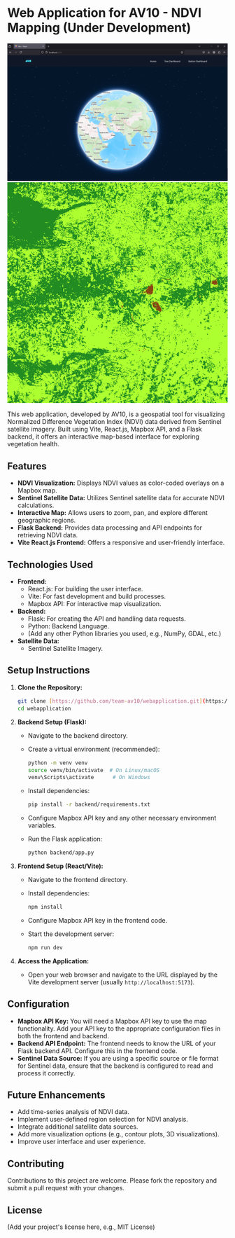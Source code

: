 # Web Application for AV10 - NDVI Mapping (Under Development)

![Web Application Screenshot](public/av10-webapp.png) 
![NDVI Map](public/ndvi_raw.tiff)

This web application, developed by AV10, is a geospatial tool for visualizing Normalized Difference Vegetation Index (NDVI) data derived from Sentinel satellite imagery. Built using Vite, React.js, Mapbox API, and a Flask backend, it offers an interactive map-based interface for exploring vegetation health.

## Features

* **NDVI Visualization:** Displays NDVI values as color-coded overlays on a Mapbox map.
* **Sentinel Satellite Data:** Utilizes Sentinel satellite data for accurate NDVI calculations.
* **Interactive Map:** Allows users to zoom, pan, and explore different geographic regions.
* **Flask Backend:** Provides data processing and API endpoints for retrieving NDVI data.
* **Vite React.js Frontend:** Offers a responsive and user-friendly interface.

## Technologies Used

* **Frontend:**
    * React.js: For building the user interface.
    * Vite: For fast development and build processes.
    * Mapbox API: For interactive map visualization.
* **Backend:**
    * Flask: For creating the API and handling data requests.
    * Python: Backend Language.
    * (Add any other Python libraries you used, e.g., NumPy, GDAL, etc.)
* **Satellite Data:**
    * Sentinel Satellite Imagery.

## Setup Instructions

1.  **Clone the Repository:**

    ```bash
    git clone [https://github.com/team-av10/webapplication.git](https://github.com/team-av10/webapplication.git)
    cd webapplication
    ```

2.  **Backend Setup (Flask):**

    * Navigate to the backend directory.
    * Create a virtual environment (recommended):

        ```bash
        python -m venv venv
        source venv/bin/activate  # On Linux/macOS
        venv\Scripts\activate      # On Windows
        ```

    * Install dependencies:

        ```bash
        pip install -r backend/requirements.txt
        ```

    * Configure Mapbox API key and any other necessary environment variables.
    * Run the Flask application:

        ```bash
        python backend/app.py
        ```

3.  **Frontend Setup (React/Vite):**

    * Navigate to the frontend directory.
    * Install dependencies:

        ```bash
        npm install
        ```

    * Configure Mapbox API key in the frontend code.
    * Start the development server:

        ```bash
        npm run dev
        ```

4.  **Access the Application:**

    * Open your web browser and navigate to the URL displayed by the Vite development server (usually `http://localhost:5173`).

## Configuration

* **Mapbox API Key:** You will need a Mapbox API key to use the map functionality. Add your API key to the appropriate configuration files in both the frontend and backend.
* **Backend API Endpoint:** The frontend needs to know the URL of your Flask backend API. Configure this in the frontend code.
* **Sentinel Data Source:** If you are using a specific source or file format for Sentinel data, ensure that the backend is configured to read and process it correctly.

## Future Enhancements

* Add time-series analysis of NDVI data.
* Implement user-defined region selection for NDVI analysis.
* Integrate additional satellite data sources.
* Add more visualization options (e.g., contour plots, 3D visualizations).
* Improve user interface and user experience.

## Contributing

Contributions to this project are welcome. Please fork the repository and submit a pull request with your changes.

## License

(Add your project's license here, e.g., MIT License)
